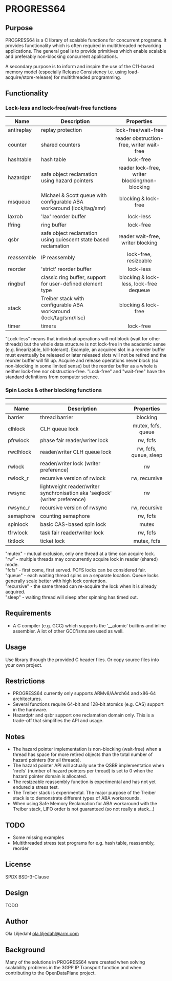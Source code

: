 PROGRESS64
====
Purpose
----
PROGRESS64 is a C library of scalable functions for concurrent programs. It provides functionality which is often required in multithreaded networking applications. The general goal is to provide primitives which enable scalable and preferably non-blocking concurrent applications.

A secondary purpose is to inform and inspire the use of the C11-based memory model (especially Release Consistency i.e. using load-acquire/store-release) for multithreaded programming.

Functionality
----
### Lock-less and lock-free/wait-free functions
| Name | Description | Properties |
| ---- | ---- | :----: |
| antireplay | replay protection | lock-free/wait-free
| counter | shared counters | reader obstruction-free, writer wait-free
| hashtable | hash table | lock-free
| hazardptr | safe object reclamation using hazard pointers | reader lock-free, writer blocking/non-blocking
| msqueue | Michael & Scott queue with configurable ABA workaround (lock/tag/smr) | blocking & lock-free
| laxrob | 'lax' reorder buffer | lock-less
| lfring | ring buffer | lock-free
| qsbr | safe object reclamation using quiescent state based reclamation | reader wait-free, writer blocking
| reassemble | IP reassembly | lock-free, resizeable
| reorder | 'strict' reorder buffer | lock-less
| ringbuf | classic ring buffer, support for user-defined element type | blocking & lock-less, lock-free dequeue
| stack | Treiber stack with configurable ABA workaround (lock/tag/smr/llsc) | blocking & lock-free
| timer | timers | lock-free

"Lock-less" means that individual operations will not block (wait for other threads) but the whole data structure is not lock-free in the academic sense (e.g. linearizable, kill-tolerant). Example, an acquired slot in a reorder buffer must eventually be released or later released slots will not be retired and the reorder buffer will fill up. Acquire and release operations never block (so non-blocking in some limited sense) but the reorder buffer as a whole is neither lock-free nor obstruction-free.
"Lock-free" and "wait-free" have the standard definitions from computer science.

### Spin Locks & other blocking functions
----
| Name | Description | Properties |
| ---- | ---- | :----: |
| barrier | thread barrier | blocking |
| clhlock | CLH queue lock | mutex, fcfs, queue |
| pfrwlock | phase fair reader/writer lock | rw, fcfs |
| rwclhlock | reader/writer CLH queue lock | rw, fcfs, queue, sleep |
| rwlock | reader/writer lock (writer preference) | rw |
| rwlock\_r | recursive version of rwlock | rw, recursive |
| rwsync | lightweight reader/writer synchronisation aka 'seqlock' (writer preference) | rw |
| rwsync\_r | recursive version of rwsync | rw, recursive |
| semaphore | counting semaphore | rw, fcfs |
| spinlock | basic CAS-based spin lock | mutex |
| tfrwlock | task fair reader/writer lock | rw, fcfs |
| tktlock | ticket lock | mutex, fcfs |

"mutex" - mutual exclusion, only one thread at a time can acquire lock.  
"rw" - multiple threads may concurrently acquire lock in reader (shared) mode.  
"fcfs" - first come, first served. FCFS locks can be considered fair.  
"queue" - each waiting thread spins on a separate location. Queue locks generally scale better with high lock contention.  
"recursive" - the same thread can re-acquire the lock when it is already acquired.  
"sleep" - waiting thread will sleep after spinning has timed out.

Requirements
----
* A C compiler (e.g. GCC) which supports the '\_\_atomic' builtins and inline assembler. A lot of other GCC'isms are used as well.

Usage
----
Use library through the provided C header files. Or copy source files into your own project.

Restrictions
----
* PROGRESS64 currently only supports ARMv8/AArch64 and x86-64 architectures.
* Several functions require 64-bit and 128-bit atomics (e.g. CAS) support in the hardware.
* Hazardptr and qsbr support one reclamation domain only. This is a trade-off that simplifies the API and usage.

Notes
----
* The hazard pointer implementation is non-blocking (wait-free) when a thread has space for more retired objects than the total number of hazard pointers (for all threads).
* The hazard pointer API will actually use the QSBR implementation when 'nrefs' (number of hazard pointers per thread) is set to 0 when the hazard pointer domain is allocated.
* The resizeable reassembly function is experimental and has not yet endured a stress test.
* The Treiber stack is experimental. The major purpose of the Treiber stack is to demonstrate different types of ABA workarounds.
* When using Safe Memory Reclamation for ABA workaround with the Treiber stack, LIFO order is not guaranteed (so not really a stack...)

TODO
----
* Some missing examples
* Multithreaded stress test programs for e.g. hash table, reassembly, reorder

License
----
SPDX BSD-3-Clause

Design
----
TODO

Author
----
Ola Liljedahl ola.liljedahl@arm.com

Background
----
Many of the solutions in PROGRESS64 were created when solving scalability problems in the 3GPP IP Transport function and when contributing to the OpenDataPlane project.
